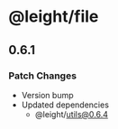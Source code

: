 # @leight/file

## 0.6.1

### Patch Changes

- Version bump
- Updated dependencies
    - @leight/utils@0.6.4
